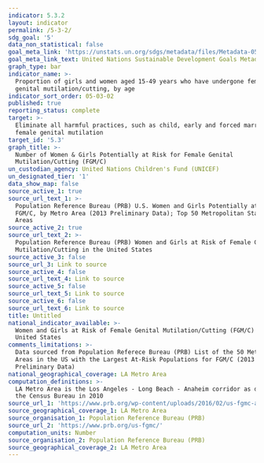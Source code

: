 ```yaml
---
indicator: 5.3.2
layout: indicator
permalink: /5-3-2/
sdg_goal: '5'
data_non_statistical: false
goal_meta_link: 'https://unstats.un.org/sdgs/metadata/files/Metadata-05-03-02.pdf'
goal_meta_link_text: United Nations Sustainable Development Goals Metadata (PDF 206 KB)
graph_type: bar
indicator_name: >-
  Proportion of girls and women aged 15-49 years who have undergone female
  genital mutilation/cutting, by age
indicator_sort_order: 05-03-02
published: true
reporting_status: complete
target: >-
  Eliminate all harmful practices, such as child, early and forced marriage and
  female genital mutilation
target_id: '5.3'
graph_title: >-
  Number of Women & Girls Potentially at Risk for Female Genital
  Mutilation/Cutting (FGM/C)
un_custodian_agency: United Nations Children's Fund (UNICEF)
un_designated_tier: '1'
data_show_map: false
source_active_1: true
source_url_text_1: >-
  Population Reference Bureau (PRB) U.S. Women and Girls Potentially at Risk for
  FGM/C, by Metro Area (2013 Preliminary Data); Top 50 Metropolitan Statistical
  Areas
source_active_2: true
source_url_text_2: >-
  Population Reference Bureau (PRB) Women and Girls at Risk of Female Genital
  Mutilation/Cutting in the United States
source_active_3: false
source_url_3: Link to source
source_active_4: false
source_url_text_4: Link to source
source_active_5: false
source_url_text_5: Link to source
source_active_6: false
source_url_text_6: Link to source
title: Untitled
national_indicator_available: >-
  Women and Girls at Risk of Female Genital Mutilation/Cutting (FGM/C) in the
  United States
comments_limitations: >-
  Data sourced from Population Referece Bureau (PRB) List of the 50 Metropolitan
  Areas in the US with the Largest At-Risk Populations for FGM/C (2013
  Preliminary Data)
national_geographical_coverage: LA Metro Area
computation_definitions: >-
  LA Metro Area is the Los Angeles - Long Beach - Anaheim corridor as defined by
  the Census Bureau in 2010
source_url_1: 'https://www.prb.org/wp-content/uploads/2016/02/us-fgmc-all-metros-table.pdf'
source_geographical_coverage_1: LA Metro Area
source_organisation_1: Population Reference Bureau (PRB)
source_url_2: 'https://www.prb.org/us-fgmc/'
computation_units: Number
source_organisation_2: Population Reference Bureau (PRB)
source_geographical_coverage_2: LA Metro Area
---
```

